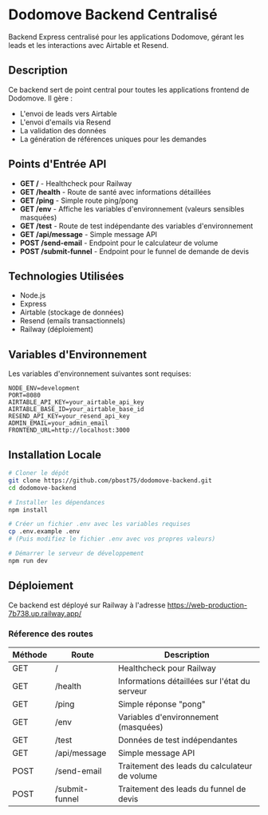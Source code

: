 # Dodomove Backend Centralisé

Backend Express centralisé pour les applications Dodomove, gérant les leads et les interactions avec Airtable et Resend.

## Description

Ce backend sert de point central pour toutes les applications frontend de Dodomove. Il gère :

- L'envoi de leads vers Airtable
- L'envoi d'emails via Resend
- La validation des données
- La génération de références uniques pour les demandes

## Points d'Entrée API

- **GET /** - Healthcheck pour Railway
- **GET /health** - Route de santé avec informations détaillées
- **GET /ping** - Simple route ping/pong
- **GET /env** - Affiche les variables d'environnement (valeurs sensibles masquées)
- **GET /test** - Route de test indépendante des variables d'environnement
- **GET /api/message** - Simple message API
- **POST /send-email** - Endpoint pour le calculateur de volume
- **POST /submit-funnel** - Endpoint pour le funnel de demande de devis

## Technologies Utilisées

- Node.js
- Express
- Airtable (stockage de données)
- Resend (emails transactionnels)
- Railway (déploiement)

## Variables d'Environnement

Les variables d'environnement suivantes sont requises:

```
NODE_ENV=development
PORT=8080
AIRTABLE_API_KEY=your_airtable_api_key
AIRTABLE_BASE_ID=your_airtable_base_id
RESEND_API_KEY=your_resend_api_key
ADMIN_EMAIL=your_admin_email
FRONTEND_URL=http://localhost:3000
```

## Installation Locale

```bash
# Cloner le dépôt
git clone https://github.com/pbost75/dodomove-backend.git
cd dodomove-backend

# Installer les dépendances
npm install

# Créer un fichier .env avec les variables requises
cp .env.example .env
# (Puis modifiez le fichier .env avec vos propres valeurs)

# Démarrer le serveur de développement
npm run dev
```

## Déploiement

Ce backend est déployé sur Railway à l'adresse https://web-production-7b738.up.railway.app/

### Réference des routes

| Méthode | Route | Description |
|---------|-------|-------------|
| GET | / | Healthcheck pour Railway |
| GET | /health | Informations détaillées sur l'état du serveur |
| GET | /ping | Simple réponse "pong" |
| GET | /env | Variables d'environnement (masquées) |
| GET | /test | Données de test indépendantes |
| GET | /api/message | Simple message API |
| POST | /send-email | Traitement des leads du calculateur de volume |
| POST | /submit-funnel | Traitement des leads du funnel de devis | 